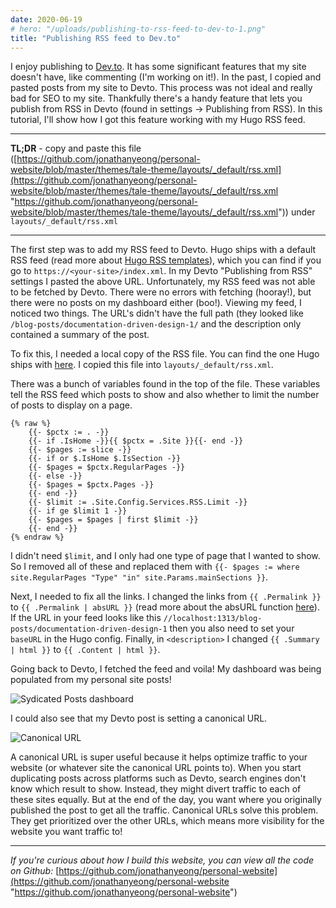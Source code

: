 ```yaml
---
date: 2020-06-19
# hero: "/uploads/publishing-to-rss-feed-to-dev-to-1.png"
title: "Publishing RSS feed to Dev.to"
---
```

I enjoy publishing to [Dev.to](http://dev.to/). It has some significant features that my site doesn't have, like commenting (I'm working on it!). In the past, I copied and pasted posts from my site to Devto. This process was not ideal and really bad for SEO to my site. Thankfully there's a handy feature that lets you publish from RSS in Devto (found in settings → Publishing from RSS). In this tutorial, I'll show how I got this feature working with my Hugo RSS feed.

***

**TL;DR** - copy and paste this file ([https://github.com/jonathanyeong/personal-website/blob/master/themes/tale-theme/layouts/_default/rss.xml](https://github.com/jonathanyeong/personal-website/blob/master/themes/tale-theme/layouts/_default/rss.xml "https://github.com/jonathanyeong/personal-website/blob/master/themes/tale-theme/layouts/_default/rss.xml")) under `layouts/_default/rss.xml`

***

The first step was to add my RSS feed to Devto. Hugo ships with a default RSS feed (read more about [Hugo RSS templates](https://gohugo.io/templates/rss/)), which you can find if you go to `https://<your-site>/index.xml`. In my Devto "Publishing from RSS" settings I pasted the above URL. Unfortunately, my RSS feed was not able to be fetched by Devto. There were no errors with fetching (hooray!), but there were no posts on my dashboard either (boo!). Viewing my feed, I noticed two things. The URL's didn't have the full path (they looked like `/blog-posts/documentation-driven-design-1/` and the description only contained a summary of the post.

To fix this, I needed a local copy of the RSS file. You can find the one Hugo ships with [here](https://github.com/gohugoio/hugo/blob/master/tpl/tplimpl/embedded/templates/_default/rss.xml). I copied this file into `layouts/_default/rss.xml`.

There was a bunch of variables found in the top of the file. These variables tell the RSS feed which posts to show and also whether to limit the number of posts to display on a page.

```
{% raw %}
    {{- $pctx := . -}}
    {{- if .IsHome -}}{{ $pctx = .Site }}{{- end -}}
    {{- $pages := slice -}}
    {{- if or $.IsHome $.IsSection -}}
    {{- $pages = $pctx.RegularPages -}}
    {{- else -}}
    {{- $pages = $pctx.Pages -}}
    {{- end -}}
    {{- $limit := .Site.Config.Services.RSS.Limit -}}
    {{- if ge $limit 1 -}}
    {{- $pages = $pages | first $limit -}}
    {{- end -}}
{% endraw %}
```

I didn't need `$limit`, and I only had one type of page that I wanted to show. So I removed all of these and replaced them with `{{- $pages := where site.RegularPages "Type" "in" site.Params.mainSections }}`.

Next, I needed to fix all the links. I changed the links from `{{ .Permalink }}` to `{{ .Permalink | absURL }}` (read more about the absURL function [here](https://gohugo.io/functions/absurl/)). If the URL in your feed looks like this `//localhost:1313/blog-posts/documentation-driven-design-1` then you also need to set your `baseURL` in the Hugo config. Finally, in `<description>` I changed `{{ .Summary | html }}` to `{{ .Content | html }}`.

Going back to Devto, I fetched the feed and voila! My dashboard was being populated from my personal site posts!

![Sydicated Posts dashboard](https://res.cloudinary.com/jonathan-yeong/image/upload/v1596067038/personal-blog/syndicated-posts-dashboard_fokva3.png)

I could also see that my Devto post is setting a canonical URL.

![Canonical URL](https://res.cloudinary.com/jonathan-yeong/image/upload/v1596067037/personal-blog/canonical-url_kjqkb7.png)

A canonical URL is super useful because it helps optimize traffic to your website (or whatever site the canonical URL points to). When you start duplicating posts across platforms such as Devto, search engines don't know which result to show. Instead, they might divert traffic to each of these sites equally. But at the end of the day, you want where you originally published the post to get all the traffic. Canonical URLs solve this problem. They get prioritized over the other URLs, which means more visibility for the website you want traffic to!

***

_If you're curious about how I build this website, you can view all the code on Github:_ [https://github.com/jonathanyeong/personal-website](https://github.com/jonathanyeong/personal-website "https://github.com/jonathanyeong/personal-website")